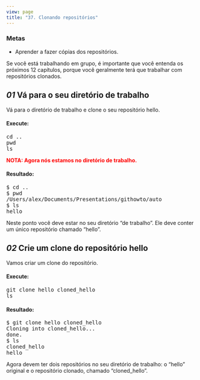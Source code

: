 ```yaml
---
view: page
title: "37. Clonando repositórios"
---
```


<h3>Metas</h3>

<ul><li>Aprender a fazer cópias dos repositórios.</li></ul>

<p>Se você está trabalhando em grupo, é importante que você entenda os próximos 12 capítulos, porque você geralmente terá que trabalhar com repositórios clonados.</p>

<h2><em>01</em> Vá para o seu diretório de trabalho</h2>

<p>Vá para o diretório de trabalho e clone o seu repositório hello.</p>

<h4 class="h4-pre">Execute:</h4>

<pre class="instructions">cd ..
pwd
ls</pre>

<p style="color:red;"><strong><span class="caps">NOTA</span>: Agora nós estamos no diretório de trabalho.</strong></p>

<h4 class="h4-pre">Resultado:</h4>

<pre class="sample">$ cd ..
$ pwd
/Users/alex/Documents/Presentations/githowto/auto
$ ls
hello</pre>

<p>Neste ponto você deve estar no seu diretório &#8220;de trabalho&#8221;. Ele deve conter um único repositório chamado &#8220;hello&#8221;.</p>
<h2><em>02</em> Crie um clone do repositório hello</h2>

<p>Vamos criar um clone do repositório.</p>

<h4 class="h4-pre">Execute:</h4>
<pre class="instructions">git clone hello cloned_hello
ls</pre>
<h4 class="h4-pre">Resultado:</h4>

<pre class="sample">$ git clone hello cloned_hello
Cloning into cloned_hello...
done.
$ ls
cloned_hello
hello</pre>

<p>Agora devem ter dois repositórios no seu diretório de trabalho: o &#8220;hello&#8221; original e o repositório clonado, chamado &#8220;cloned_hello&#8221;.</p>
